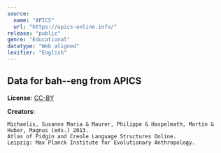 ```yaml
---
source:
  name: "APICS"
  url: "https://apics-online.info/"
release: "public"
genre: "Educational"
datatype: "Web aligned"
lexifier: "English"
---
```


## Data for bah--eng from APICS

**License**: [CC-BY](https://creativecommons.org/licenses/by/4.0/) 

**Creators**:
```
Michaelis, Susanne Maria & Maurer, Philippe & Haspelmath, Martin & Huber, Magnus (eds.) 2013. 
Atlas of Pidgin and Creole Language Structures Online. 
Leipzig: Max Planck Institute for Evolutionary Anthropology.
```
